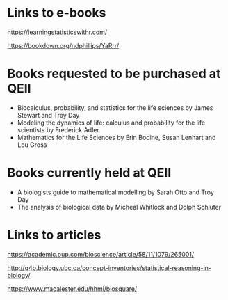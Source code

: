 # Links to e-books
https://learningstatisticswithr.com/

https://bookdown.org/ndphillips/YaRrr/

# Books requested to be purchased at QEII
- Biocalculus, probability, and statistics for the life sciences by James Stewart and Troy Day
- Modeling the dynamics of life: calculus and probability for the life scientists by Frederick Adler
- Mathematics for the Life Sciences by Erin Bodine, Susan Lenhart and Lou Gross

# Books currently held at QEII
- A biologists guide to mathematical modelling by Sarah Otto and Troy Day
- The analysis of biological data by Micheal Whitlock and Dolph Schluter

# Links to articles
https://academic.oup.com/bioscience/article/58/11/1079/265001/

http://q4b.biology.ubc.ca/concept-inventories/statistical-reasoning-in-biology/

https://www.macalester.edu/hhmi/biosquare/
